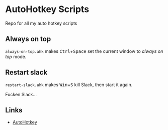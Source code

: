 # AutoHotkey Scripts

Repo for all my auto hotkey scripts

## Always on top

`always-on-top.ahk` makes <kbd>Ctrl</kbd>+<kbd>Space</kbd> set the current window to *always on top* mode.

## Restart slack

`restart-slack.ahk` makes <kbd>Win</kbd>+<kbd>S</kbd> kill Slack, then start it again.

Fucken Slack...

## Links

* [AutoHotkey](https://www.autohotkey.com/)
